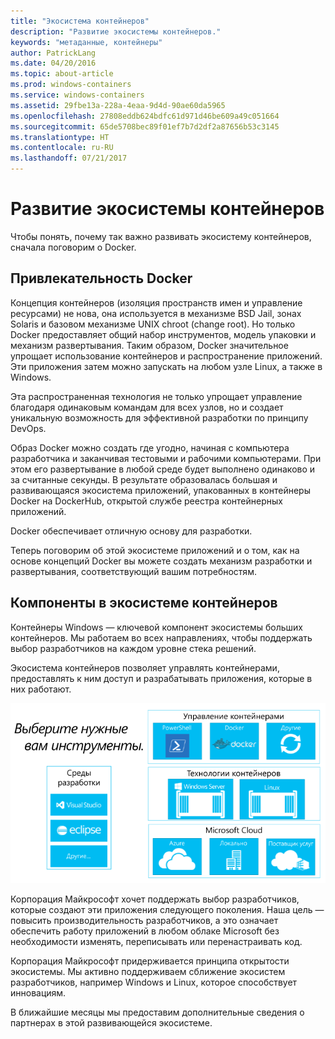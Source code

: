 ```yaml
---
title: "Экосистема контейнеров"
description: "Развитие экосистемы контейнеров."
keywords: "метаданные, контейнеры"
author: PatrickLang
ms.date: 04/20/2016
ms.topic: about-article
ms.prod: windows-containers
ms.service: windows-containers
ms.assetid: 29fbe13a-228a-4eaa-9d4d-90ae60da5965
ms.openlocfilehash: 27808eddb624bdfc61d971d46be609a49c051664
ms.sourcegitcommit: 65de5708bec89f01ef7b7d2df2a87656b53c3145
ms.translationtype: HT
ms.contentlocale: ru-RU
ms.lasthandoff: 07/21/2017
---
```

# Развитие экосистемы контейнеров

Чтобы понять, почему так важно развивать экосистему контейнеров, сначала поговорим о Docker.

## Привлекательность Docker

Концепция контейнеров (изоляция пространств имен и управление ресурсами) не нова, она используется в механизме BSD Jail, зонах Solaris и базовом механизме UNIX chroot (change root).   Но только Docker предоставляет общий набор инструментов, модель упаковки и механизм развертывания.  Таким образом, Docker значительное упрощает использование контейнеров и распространение приложений.  Эти приложения затем можно запускать на любом узле Linux, а также в Windows.

Эта распространенная технология не только упрощает управление благодаря одинаковым командам для всех узлов, но и создает уникальную возможность для эффективной разработки по принципу DevOps.

Образ Docker можно создать где угодно, начиная с компьютера разработчика и заканчивая тестовыми и рабочими компьютерами. При этом его развертывание в любой среде будет выполнено одинаково и за считанные секунды. В результате образовалась большая и развивающаяся экосистема приложений, упакованных в контейнеры Docker на DockerHub, открытой службе реестра контейнерных приложений.

Docker обеспечивает отличную основу для разработки.

Теперь поговорим об этой экосистеме приложений и о том, как на основе концепций Docker вы можете создать механизм разработки и развертывания, соответствующий вашим потребностям.


## Компоненты в экосистеме контейнеров

Контейнеры Windows — ключевой компонент экосистемы больших контейнеров. Мы работаем во всех направлениях, чтобы поддержать выбор разработчиков на каждом уровне стека решений.

Экосистема контейнеров позволяет управлять контейнерами, предоставлять к ним доступ и разрабатывать приложения, которые в них работают.

![](media/containerEcosystem.png)

Корпорация Майкрософт хочет поддержать выбор разработчиков, которые создают эти приложения следующего поколения.  Наша цель — повысить производительность разработчиков, а это означает обеспечить работу приложений в любом облаке Microsoft без необходимости изменять, переписывать или перенастраивать код.

Корпорация Майкрософт придерживается принципа открытости экосистемы.  Мы активно поддерживаем сближение экосистем разработчиков, например Windows и Linux, которое способствует инновациям.

В ближайшие месяцы мы предоставим дополнительные сведения о партнерах в этой развивающейся экосистеме.
